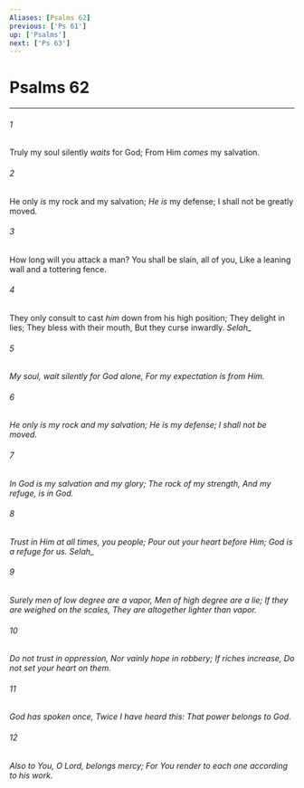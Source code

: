 ```yaml
---
Aliases: [Psalms 62]
previous: ['Ps 61']
up: ['Psalms']
next: ['Ps 63']
---
```

# Psalms 62

***


###### 1 
Truly my soul silently _waits_ for God; From Him _comes_ my salvation. 

###### 2 
He only _is_ my rock and my salvation; _He is_ my defense; I shall not be greatly moved. 

###### 3 
How long will you attack a man? You shall be slain, all of you, Like a leaning wall and a tottering fence. 

###### 4 
They only consult to cast _him_ down from his high position; They delight in lies; They bless with their mouth, But they curse inwardly. <i class="selah">Selah_ 

###### 5 
My soul, wait silently for God alone, For my expectation _is_ from Him. 

###### 6 
He only _is_ my rock and my salvation; _He is_ my defense; I shall not be moved. 

###### 7 
In God _is_ my salvation and my glory; The rock of my strength, _And_ my refuge, _is_ in God. 

###### 8 
Trust in Him at all times, you people; Pour out your heart before Him; God _is_ a refuge for us. <i class="selah">Selah_ 

###### 9 
Surely men of low degree _are_ a vapor, Men of high degree _are_ a lie; If they are weighed on the scales, They _are_ altogether _lighter_ than vapor. 

###### 10 
Do not trust in oppression, Nor vainly hope in robbery; If riches increase, Do not set _your_ heart _on them._ 

###### 11 
God has spoken once, Twice I have heard this: That power _belongs_ to God. 

###### 12 
Also to You, O Lord, _belongs_ mercy; For You render to each one according to his work.
